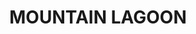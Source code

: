 ---
lastmod: '2025-04-06T06:05:20+00:00'
latitude: -33.43759323
layout: suburb
longitude: 150.6262801
postcode: '2758'
state: NSW
title: MOUNTAIN LAGOON
url: /nsw/mountain-lagoon/
---